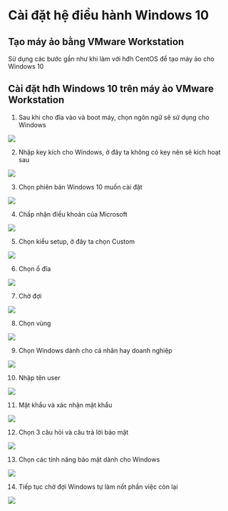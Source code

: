 # Cài đặt hệ điều hành Windows 10

## Tạo máy ảo bằng VMware Workstation

Sử dụng các bước gần như khi làm với hđh CentOS để tạo máy ảo cho Windows 10

## Cài đặt hđh Windows 10 trên máy ảo VMware Workstation

1. Sau khi cho đĩa vào và boot máy, chọn ngôn ngữ sẽ sử dụng cho Windows

![](./images/win_step1.png)

2. Nhập key kích cho Windows, ở đây ta không có key nên sẽ kích hoạt sau

![](./images/win_step2.png)

3. Chọn phiên bản Windows 10 muốn cài đặt

![](./images/win10_step3.png)

4. Chấp nhận điều khoản của Microsoft

![](./images/win_step4.png)

5. Chọn kiểu setup, ở đây ta chọn Custom

![](./images/win_step5.png)

6. Chọn ổ đĩa

![](./images/win_step6.png)

7. Chờ đợi

![](./images/win_step7.png)

8. Chọn vùng

![](./images/win_step8.png)

9. Chọn Windows dành cho cá nhân hay doanh nghiệp

![](./images/win_step9.png)

10. Nhập tên user

![](./images/win_step10.png)

11. Mật khẩu và xác nhận mật khẩu

![](./images/win_step11.png)

12. Chọn 3 câu hỏi và câu trả lời bảo mật

![](./images/win_step12.png)

13. Chọn các tính năng bảo mật dành cho Windows

![](./images/win_step13.png)

14. Tiếp tục chờ đợi Windows tự làm nốt phần việc còn lại

![](./images/win_step14.png)